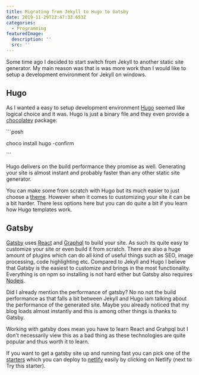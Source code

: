 ```yaml
---
title: Migrating from Jekyll to Hugo to Gatsby
date: 2019-11-29T22:47:33.653Z
categories:
  - Programming
featuredImage:
  description: ''
  src: ''
---
```

Some time ago I decided to start switch from Jekyll to another static site generator. My main reason was that is was more work than I would like to setup a development environment for Jekyll on windows.

## Hugo

As I wanted a easy to setup development environment [Hugo](https://gohugo.io/) seemed like logical choice and it was. Hugo is just a binary file and they even provide a [chocolatey](https://chocolatey.org/) package:

\`\``posh

choco install hugo -confirm

\`\``

Hugo delivers on the build performance they promise as well. Generating your site is almost instant and probably faster than any other static site generator. 

You can make some from scratch with Hugo but its much easier to just choose a [theme](https://themes.gohugo.io/). However when it comes to customizing your site it can be a bit harder. There less options here but you can do quite a bit if you learn how Hugo templates work.

## Gatsby

[Gatsby](https://www.gatsbyjs.org/) uses [React](https://reactjs.org/) and [Graphql](https://graphql.org/) to build your site. As such its quite easy to customize your site or even build it from scratch. There are also a huge amount of plugins which can do all kind of useful things such as SEO, image processing, code highlighting etc. Compared to Jekyll and Hugo I believe that Gatsby is the easiest to customize and brings in the most functionality. Everything is on npm so installing is not hard either but Gatsby also requires [Nodejs](https://nodejs.org/en/).

Did I already mention the performance of gatsby? No no not the build performance as that falls a bit between Jekyll and Hugo iam talking about the performance of the generated site. Maybe you already noticed that my blog loads almost instantly and this is among other things is thanks to Gatsby.

Working with gatsby does mean you have to learn React and Grahpql but I don't necessarily view this as a bad thing as these technologies are quite popular and thus worth it to learn.

If you want to get a gatsby site up and running fast you can pick one of the [starters](https://www.gatsbyjs.org/starters/?v=2) which you can deploy to [netlify](https://www.netlify.com/) easily by clicking on Netlify (next to Try this starter).
